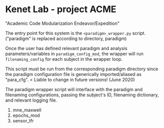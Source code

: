 # Kenet Lab - project ACME
"Academic Code Modularization Endeavor/Expedition"

The entry point for this system is the `<paradigm>_wrapper.py` script.
("paradigm" is replaced according to directory, paradigm)

Once the user has defined relevant paradigm and analysis
parameters/variables in ``paradigm_config_mod``, the wrapper will run
`filenaming_config` for each subject in the wrapper loop.

This script must be run from the corresponding paradigm directory since the paradigm configuration file
is generically imported/aliased as "para_cfg". < Liable to change in future versions! (June 2020)

The paradigm wrapper script will interface with the paradigm and
filenaming configurations, passing the subject's ID, filenaming
dictionary, and relevant logging file.
  1. mne_maxwell
  2. epochs_mod
  3. sensor_tfr
  
  
